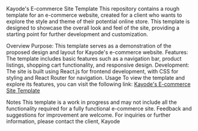 Kayode's E-commerce Site Template
This repository contains a rough template for an e-commerce website, created for a client who wants to explore the style and theme of their potential online store. This template is designed to showcase the overall look and feel of the site, providing a starting point for further development and customization.

Overview
Purpose: This template serves as a demonstration of the proposed design and layout for Kayode's e-commerce website.
Features: The template includes basic features such as a navigation bar, product listings, shopping cart functionality, and responsive design.
Development: The site is built using React.js for frontend development, with CSS for styling and React Router for navigation.
Usage
To view the template and explore its features, you can visit the following link: [Kayode's E-commerce Site Template](https://lmwale24.github.io/)

Notes
This template is a work in progress and may not include all the functionality required for a fully functional e-commerce site.
Feedback and suggestions for improvement are welcome.
For inquiries or further information, please contact the client, Kayode
